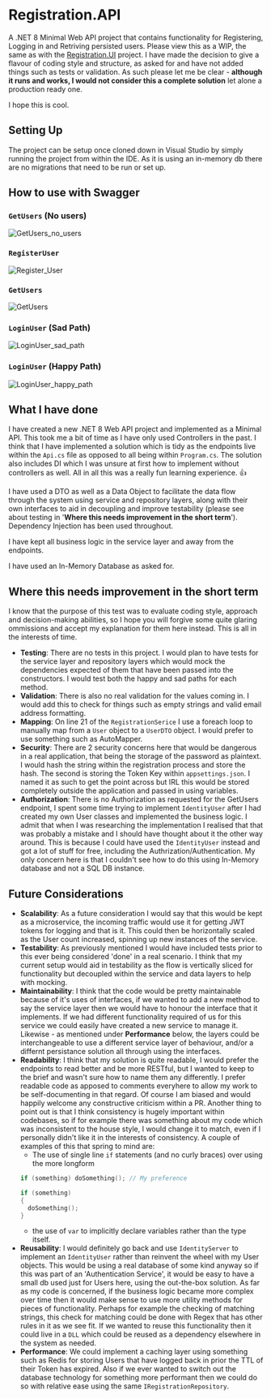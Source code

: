# Registration.API
A .NET 8 Minimal Web API project that contains functionality for Registering, Logging in and Retriving persisted users. Please view this as a WIP, the same as with the [Registration.UI](https://github.com/JimmyP29/Registration.UI) project. I have made the decision to give a flavour of coding style and structure, as asked for and have not added things such as tests or validation. As such please let me be clear - __although it runs and works, I would not consider this a complete solution__ let alone a production ready one. 

I hope this is cool.

## Setting Up
The project can be setup once cloned down in Visual Studio by simply running the project from within the IDE. As it is using an in-memory db there are no migrations that need to be run or set up.

## How to use with Swagger

### `GetUsers` (No users)
![GetUsers_no_users](https://github.com/JimmyP29/Registration.API/blob/master/assets/No_Users.gif)

### `RegisterUser` 
![Register_User](https://github.com/JimmyP29/Registration.API/blob/master/assets/Register_User.gif)

### `GetUsers` 
![GetUsers](https://github.com/JimmyP29/Registration.API/blob/master/assets/Get_Users_with_User.gif)

### `LoginUser` (Sad Path)
![LoginUser_sad_path](https://github.com/JimmyP29/Registration.API/blob/master/assets/Login_sad_path.gif)

### `LoginUser` (Happy Path)
![LoginUser_happy_path](https://github.com/JimmyP29/Registration.API/blob/master/assets/Login_happy_path.gif)

## What I have done
I have created a new .NET 8 Web API project and implemented as a Minimal API. This took me a bit of time as I have only used Controllers in the past. I think that I have implemented a solution which is tidy as the endpoints live within the `Api.cs` file as opposed to all being within `Program.cs`. The solution also includes DI which I was unsure at first how to implement without controllers as well. All in all this was a really fun learning experience. :+1:

I have used a DTO as well as a Data Object to facilitate the data flow through the system using service and repository layers, along with their own interfaces to aid in decoupling and improve testability (please see about testing in '__Where this needs improvement in the short term__'). Dependency Injection has been used throughout.

I have kept all business logic in the service layer and away from the endpoints.

I have used an In-Memory Database as asked for.

## Where this needs improvement in the short term
I know that the purpose of this test was to evaluate coding style, approach and decision-making abilities, so I hope you will forgive some quite glaring ommissions and accept my explanation for them here instead. This is all in the interests of time.

- __Testing__: There are no tests in this project. I would plan to have tests for the service layer and repository layers which would mock the dependencies expected of them that have been passed into the constructors. I would test both the happy and sad paths for each method.
- __Validation__: There is also no real validation for the values coming in. I would add this to check for things such as empty strings and valid email address formatting.
- __Mapping__: On line 21 of the `RegistrationSerice` I use a foreach loop to manually map from a `User` object to a `UserDTO` object. I would prefer to use something such as AutoMapper.
- __Security__: There are 2 security concerns here that would be dangerous in a real application, that being the storage of the password as plaintext. I would hash the string within the registration process and store the hash. The second is storing the Token Key within `appsettings.json`. I named it as such to get the point across but IRL this would be stored completely outside the application and passed in using variables.
- __Authorization__: There is no Authorization as requested for the GetUsers endpoint, I spent some time trying to implement `IdentityUser` after I had created my own User classes and implemented the business logic. I admit that when I was researching the implementation I realised that that was probably a mistake and I should have thought about it the other way around. This is because I could have used the `IdentityUser` instead and got a lot of stuff for free, including the Authrization/Authentication. My only concern here is that I couldn't see how to do this using In-Memory database and not a SQL DB instance.

## Future Considerations
- __Scalability__: As a future consideration I would say that this would be kept as a microservice, the incoming traffic would use it for getting JWT tokens for logging and that is it. This could then be horizontally scaled as the User count increased, spinning up new instances of the service.
- __Testability__: As previously mentioned I would have included tests prior to this ever being considered 'done' in a real scenario. I think that my current setup would aid in testability as the flow is vertically sliced for functionality but decoupled within the service and data layers to help with mocking.
- __Maintainability__: I think that the code would be pretty maintainable because of it's uses of interfaces, if we wanted to add a new method to say the service layer then we would have to honour the interface that it implements. If we had different functionality required of us for this service we could easily have created a new service to manage it. Likewise - as mentioned under __Performance__ below, the layers could be interchangeable to use a different service layer of behaviour, and/or a differnt persistance solution all through using the interfaces.
- __Readability__: I think that my solution is quite readable, I would prefer the endpoints to read better and be more RESTful, but I wanted to keep to the brief and wasn't sure how to name them any differently. I prefer readable code as apposed to comments everyhere to allow my work to be self-documenting in that regard. Of course I am biased and would happily welcome any constructive criticism within a PR. Another thing to point out is that I think consistency is hugely important within codebases, so if for example there was something about my code which was inconsistent to the house style, I would change it to match, even if I personally didn't like it in the interests of consistency. A couple of examples of this that spring to mind are:
  - The use of single line `if` statements (and no curly braces) over using the more longform 
  ```c
  if (something) doSomething(); // My preference
  
  if (something) 
  {
    doSomething();
  }
  ```
  - the use of `var` to implicitly declare variables rather than the type itself.
- __Reusability__: I would definitely go back and use `IdentityServer` to implement an `IdentityUser` rather than reinvent the wheel with my User objects. This would be using a real database of some kind anyway so if this was part of an 'Authentication Service', it would be easy to have a small db used just for Users here, using the out-the-box solution. As far as my code is concerned, if the business logic became more complex over time then it would make sense to use more utility methods for pieces of functionality. Perhaps for example the checking of matching strings, this check for matching could be done with Regex that has other rules in it as we see fit. If we wanted to reuse this functionality then it could live in a `DLL` which could be reused as a dependency elsewhere in the system as needed.
 - __Performance__: We could implement a caching layer using something such as Redis for storing Users that have logged back in prior the TTL of their Token has expired. Also if we ever wanted to switch out the database technology for something more performant then we could do so with relative ease using the same `IRegistrationRepository`.

